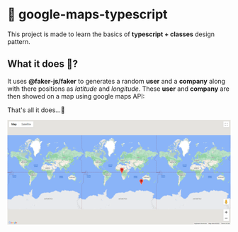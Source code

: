 # 📌 google-maps-typescript

This project is made to learn the basics of **typescript + classes** design pattern.

## What it does 🤔?

It uses **@faker-js/faker** to generates a random **user** and a **company** along with there positions as _latitude_ and _longitude_. These **user** and **company** are then showed on a map using google maps API:

That's all it does...🙂

![map](./assets//main.png)
